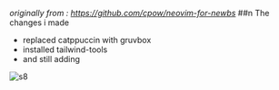 *originally from : https://github.com/cpow/neovim-for-newbs*
##n The changes i made
* replaced catppuccin with gruvbox
* installed tailwind-tools
* and still adding

![s8](https://github.com/user-attachments/assets/e5bc3249-5263-417f-9bda-84b16a5e5561)
